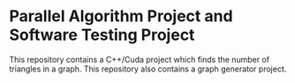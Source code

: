 # Parallel Algorithm Project and Software Testing Project

This repository contains a C++/Cuda project which finds the number of triangles in a graph.
This repository also contains a graph generator project.
